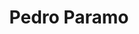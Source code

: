 ---
"\uFEFFauthor_sort": Rolfo, Juan
authors: Juan Rolfo
comments: ''
cover: "/Users/Raman/Calibre Library/Juan Rolfo/Pedro Paramo (210)/cover.jpg"
formats: mobi
id: '210'
identifiers: ''
isbn: ''
languages: eng
library_name: Calibre Library
pubdate: '0101-01-01T09:00:00+09:00'
publisher: ''
rating: ''
series: ''
series_index: '1.0'
size: '164752'
tags: ''
timestamp: '0101-01-01T09:00:00+09:00'
title: Pedro Paramo
title_sort: Pedro Paramo
uuid: aff24aa2-304c-405e-9bdc-cd5965cb371a
"#format": MOBI
layout: book
link: false
---